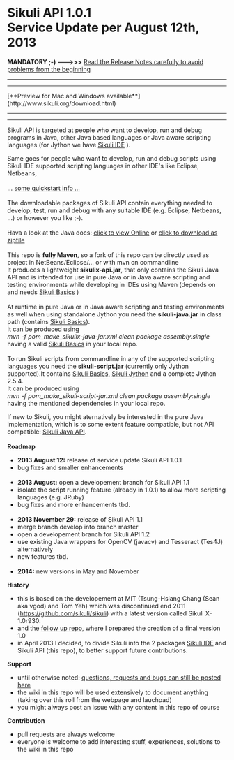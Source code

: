 Sikuli API 1.0.1 <br />Service Update per August 12th, 2013
===========
**MANDATORY ;-) --->>>** [Read the Release Notes carefully to avoid problems from the beginning](https://github.com/RaiMan/SikuliX-API/wiki/Release-Notes-IDE)
<hr /><hr />
[**Preview for Mac and Windows available**](http://www.sikuli.org/download.html)
<hr /><hr />

Sikuli API is targeted at people who want to develop, run and debug programs in Java, other Java based languages or Java aware scripting languages (for Jython we have [Sikuli IDE](https://github.com/RaiMan/SikuliX-IDE) ).

Same goes for people who want to develop, run and debug scripts using Sikuli IDE supported scripting languages in other IDE's like Eclipse, Netbeans, 
<br /><br />... [some quickstart info ...](https://github.com/RaiMan/SikuliX-API/wiki/Usage-in-Java-programming)
<br /><br />
The downloadable packages of Sikuli API contain everything needed to develop, test, run and debug with any suitable IDE (e.g. Eclipse, Netbeans, ...) or however you like ;-).
<br /><br />
Hava a look at the Java docs: 
[click to view Online](https://dl.dropboxusercontent.com/u/42895525/SikuliX/SikuliX-API-JavaDocs/index.html)
 or [click to download as zipfile](https://dl.dropboxusercontent.com/u/42895525/SikuliX/SikuliX-API-JavaDocs.zip)
<br /><br />
This repo is **fully Maven**, so a fork of this repo can be directly used as project in NetBeans/Eclipse/... or with mvn on commandline<br /> 
It produces a lightweight **sikulix-api.jar**, that only contains the Sikuli Java API and is intended for use in pure Java or in Java aware scripting and testing environments while developing in IDEs using Maven (depends on and needs [Sikuli Basics](https://github.com/RaiMan/SikuliX-Basics) )<br /><br />
At runtime in pure Java or in Java aware scripting and testing environments as well when using standalone Jython you need the **sikuli-java.jar** in class path (contains [Sikuli Basics](https://github.com/RaiMan/SikuliX-Basics)). <br />It can be produced using <br />*mvn -f pom_make_sikulix-java-jar.xml clean package assembly:single* <br />having a valid [Sikuli Basics](https://github.com/RaiMan/SikuliX-Basics) in your local repo.<br /><br />
To run Sikuli scripts from commandline in any of the supported scripting languages you need the **sikuli-script.jar** (currently only Jython supported).It contains [Sikuli Basics](https://github.com/RaiMan/SikuliX-Basics), [Sikuli Jython](https://github.com/RaiMan/SikuliX-Jython) and a complete Jython 2.5.4.<br />
It can be produced using <br />*mvn -f pom_make_sikuli-script-jar.xml clean package assembly:single* <br />having the mentioned dependencies in your local repo.<br />

If new to Sikuli, you might aternatively be interested in the pure Java implementation, which is to some extent feature compatible, but not API compatible: [Sikuli Java API](http://code.google.com/p/sikuli-api).
<br /><br />
**Roadmap**
 - **2013 August 12:** release of service update Sikuli API 1.0.1
  - bug fixes and smaller enhancements 
<br /><br />
 - **2013 August:** open a developement branch for Sikuli API 1.1
  - isolate the script running feature (already in 1.0.1) to allow more scripting languages (e.g. JRuby)
  - bug fixes and more enhancements tbd.
<br /><br />
 - **2013 November 29:** release of Sikuli API 1.1
  - merge branch develop into branch master
  - open a developement branch for Sikuli API 1.2
  - use existing Java wrappers for OpenCV (javacv) and Tesseract (Tes4J) alternatively
  - new features tbd.
<br /><br />
 - **2014:** new versions in May and November

**History**
 - this is based on the developement at MIT (Tsung-Hsiang Chang (Sean aka vgod) and Tom Yeh) which was discontinued end 2011 (https://github.com/sikuli/sikuli) with a latest version called Sikuli X-1.0r930.
 - and the [follow up repo](https://github.com/RaiMan/Sikuli12.11), where I prepared the creation of a final version 1.0
 - in April 2013 I decided, to divide Sikuli into the 2 packages [Sikuli IDE](https://github.com/RaiMan/SikuliX-IDE) and Sikuli API (this repo), to better support future contributions.

**Support**
 - until otherwise noted: [questions, requests and bugs can still be posted here](https://answers.launchpad.net/sikuli)
 - the wiki in this repo will be used extensively to document anything (taking over this roll from the webpage and lauchpad)
 - you might always post an issue with any content in this repo of course

**Contribution**
 - pull requests are always welcome
 - everyone is welcome to add interesting stuff, experiences, solutions to the wiki in this repo
